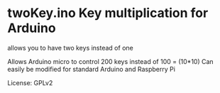 # twoKey.ino Key multiplication for Arduino 
allows you to have two keys instead of one

Allows Arduino micro to control 200 keys instead of 100 = (10*10)
Can easily be modified for standard Arduino and Raspberry Pi

License: GPLv2